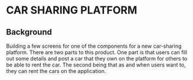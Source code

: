 # CAR SHARING PLATFORM 

## Background
Building a few screens for one of the components for a new car-sharing platform. There are two parts to this product. One part is that users can fill out some details and post a car that they own on the platform for others to be able to rent the car. The second being that as and when users want to, they can rent the cars on the application.

  

